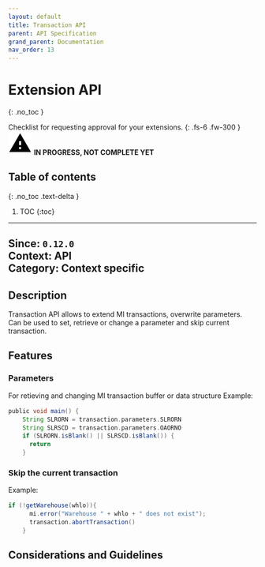 ```yaml
---
layout: default
title: Transaction API
parent: API Specification
grand_parent: Documentation
nav_order: 13
---
```


# Extension API
{: .no_toc }

Checklist for requesting approval for your extensions.
{: .fs-6 .fw-300 }
![](/assets/images/warning-24px.svg) **️IN PROGRESS, NOT COMPLETE YET**

## Table of contents
{: .no_toc .text-delta }

1. TOC
{:toc}

---

**Since**: `0.12.0`  
**Context**: API  
**Category**: Context specific  
---
## Description
Transaction API allows to extend MI transactions, overwrite parameters. Can be used to set, retrieve or change a parameter and skip current transaction.
## Features

### Parameters
For retieving and changing MI transaction buffer or data structure
Example:
```groovy
public void main() {
    String SLRORN = transaction.parameters.SLRORN
    String SLRSCD = transaction.parameters.OAORNO
    if (SLRORN.isBlank() || SLRSCD.isBlank()) {
      return
    }
```

### Skip the current transaction
Example:
```groovy
if (!getWarehouse(whlo)){
      mi.error("Warehouse " + whlo + " does not exist");
      transaction.abortTransaction()
    }
```

## Considerations and Guidelines